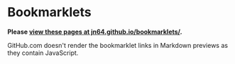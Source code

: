 # Bookmarklets

**Please [view these pages at jn64.github.io/bookmarklets/](https://jn64.github.io/bookmarklets/).**

GitHub.com doesn't render the bookmarklet links in Markdown previews as they contain JavaScript.
